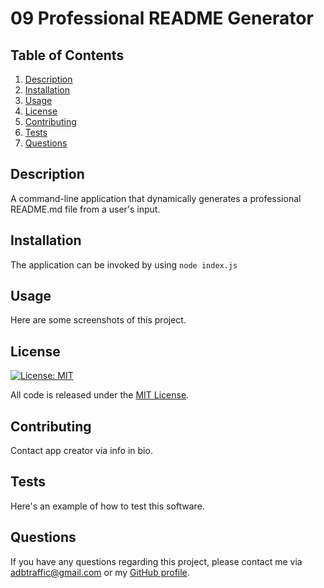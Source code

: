 # 09 Professional README Generator 

## Table of Contents
1. [Description](#desc)
2. [Installation](#install)
3. [Usage](#usage)
4. [License](#license)
5. [Contributing](#contributing)
6. [Tests](#tests)
7. [Questions](#questions)

<a name="desc"></a>
## Description 
A command-line application that dynamically generates a professional README.md file from a user's input.

<a name="install"></a> 
## Installation
The application can be invoked by using ```node index.js```

<a name="usage"></a> 
## Usage
Here are some screenshots of this project.

<a name="license"></a> 
## License
[![License: MIT](https://img.shields.io/badge/License-MIT-yellow.svg)](https://mit-license.org/)
  
All code is released under the [MIT License](https://mit-license.org/).

<a name="contributing"></a> 
## Contributing
Contact app creator via info in bio. 

<a name="tests"></a> 
## Tests
Here's an example of how to test this software.

<a name="questions"></a> 
## Questions
If you have any questions regarding this project, please contact me via [adbtraffic@gmail.com](adbtraffic@gmail.com) or my [GitHub profile](https://github.com/ebonygrrl).